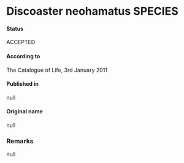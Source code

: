 Discoaster neohamatus SPECIES
=======

#### Status
ACCEPTED

#### According to
The Catalogue of Life, 3rd January 2011

#### Published in
null

#### Original name
null

### Remarks
null